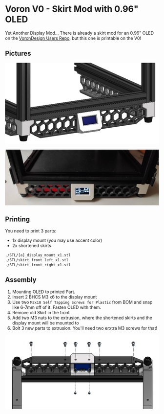 # Voron V0 - Skirt Mod with 0.96" OLED
Yet Another Display Mod...
There is already a skirt mod for an 0.96" OLED on the [VoronDesign Users Repo](https://github.com/VoronDesign/VoronUsers/tree/master/printer_mods/), but this one is printable on the V0!

## Pictures

![CAD](/voron_v0/0.96_OLED_Skirt_Mod/images/cad_view.png?raw=true)

![REAL](/voron_v0/0.96_OLED_Skirt_Mod/images/live_view.png?raw=true)


## Printing

You need to print 3 parts:
- 1x display mount (you may use accent color)
- 2x shortened skirts

```
./STL/[a]_display_mount_x1.stl
./STL/skirt_front_left_x1.stl
./STL/skirt_front_right_x1.stl
```

## Assembly
 1. Mounting OLED to printed Part.
 2. Insert 2 BHCS M3 x6 to the display mount
 3. Use two `M2x10 Self Tapping Screws for Plastic` from BOM and snap like 6-7mm off of it. Fasten OLED with them.
 2. Remove old Skirt in the front
 3. Add two M3 nuts to the extrusion, where the shortened skirts and the display mount will be mounted to
 4. Bolt 3 new parts to extrusion.
You'll need two erxtra M3 screws for that!

![EXPLODED](/voron_v0/0.96_OLED_Skirt_Mod/images/exploded_view.png?raw=true)